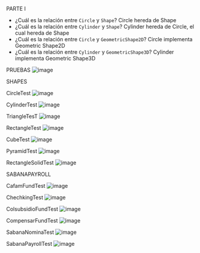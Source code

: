 PARTE I
- ¿Cuál es la relación entre `Circle` y `Shape`?
Circle hereda de Shape
- ¿Cuál es la relación entre `Cylinder` y `Shape`?
Cylinder hereda de Circle, el cual hereda de Shape
- ¿Cuál es la relación entre `Circle` y `GeometricShape2D`?
Circle implementa Geometric Shape2D
- ¿Cuál es la relación entre `Cylinder` y `GeometricShape3D`?
Cylinder implementa Geometric Shape3D

PRUEBAS
![image](https://user-images.githubusercontent.com/78030533/115079067-397ae280-9ec6-11eb-8f8f-6415edf31271.png)

SHAPES 

CircleTest
![image](https://user-images.githubusercontent.com/78030533/115077882-6201dd00-9ec4-11eb-9942-7cb085ccecd6.png)

CylinderTest
![image](https://user-images.githubusercontent.com/78030533/115078010-9c6b7a00-9ec4-11eb-9700-749cf88cbe4a.png)

TriangleTesT
![image](https://user-images.githubusercontent.com/78030533/115078214-e9e7e700-9ec4-11eb-8fb5-2e939e32d26b.png)

RectangleTest
![image](https://user-images.githubusercontent.com/78030533/115078259-fe2be400-9ec4-11eb-8fdc-5c1ea3a1ad44.png)

CubeTest
![image](https://user-images.githubusercontent.com/78030533/115078405-30d5dc80-9ec5-11eb-8a4b-d0335be2a093.png)

PyramidTest
![image](https://user-images.githubusercontent.com/78030533/115078484-4ba85100-9ec5-11eb-9744-50770a0d54a6.png)

RectangleSolidTest
![image](https://user-images.githubusercontent.com/78030533/115078551-6084e480-9ec5-11eb-86bd-8766e339e67b.png)

SABANAPAYROLL

CafamFundTest
![image](https://user-images.githubusercontent.com/78030533/115078819-cd987a00-9ec5-11eb-843f-efc72cadf726.png)

ChechkingTest
![image](https://user-images.githubusercontent.com/78030533/115078854-db4dff80-9ec5-11eb-9aa9-b3ff1a88ee4c.png)

ColsubsidioFundTest
![image](https://user-images.githubusercontent.com/78030533/115078873-e30da400-9ec5-11eb-865b-b9b01ae3d2a4.png)

CompensarFundTest
![image](https://user-images.githubusercontent.com/78030533/115078891-ebfe7580-9ec5-11eb-9925-663c6c5867b2.png)

SabanaNominaTest
![image](https://user-images.githubusercontent.com/78030533/115078924-fde01880-9ec5-11eb-88e1-f8686f30205f.png)

SabanaPayrollTest
![image](https://user-images.githubusercontent.com/78030533/115078952-08021700-9ec6-11eb-86c0-969556cc4069.png)
